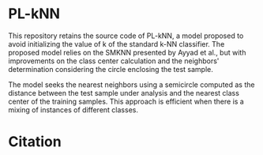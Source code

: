 # PL-kNN
This repository retains the source code of PL-kNN, a model proposed to avoid initializing the value of k of the standard k-NN classifier. The proposed model relies on the SMKNN presented by Ayyad et al., but with improvements on the class center calculation and the neighbors' determination considering the circle enclosing the test sample.

The model seeks the nearest neighbors using a semicircle computed as the distance between the test sample under analysis and the nearest class center of the training samples. This approach is efficient when there is a mixing of instances of different classes.

# Citation
